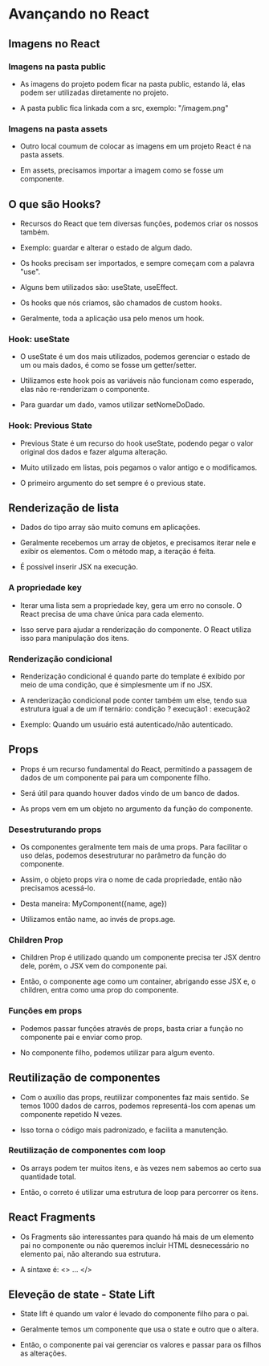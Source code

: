 # Avançando no React

## Imagens no React

### Imagens na pasta public

- As imagens do projeto podem ficar na pasta public, estando lá, elas podem ser utilizadas diretamente no projeto.

- A pasta public fica linkada com a src, exemplo: "/imagem.png"

### Imagens na pasta assets

- Outro local coumum de colocar as imagens em um projeto React é na pasta assets.

- Em assets, precisamos importar a imagem como se fosse um componente.

## O que são Hooks?

- Recursos do React que tem diversas funções, podemos criar os nossos também.

- Exemplo: guardar e alterar o estado de algum dado.

- Os hooks precisam ser importados, e sempre começam com a palavra "use".

- Alguns bem utilizados são: useState, useEffect.

- Os hooks que nós criamos, são chamados de custom hooks.

- Geralmente, toda a aplicação usa pelo menos um hook.

### Hook: useState

- O useState é um dos mais utilizados, podemos gerenciar o estado de um ou mais dados, é como se fosse um getter/setter.

- Utilizamos este hook pois as variáveis não funcionam como esperado, elas não re-renderizam o componente.

- Para guardar um dado, vamos utilizar setNomeDoDado.

### Hook: Previous State

- Previous State é um recurso do hook useState, podendo pegar o valor original dos dados e fazer alguma alteração.

- Muito utilizado em listas, pois pegamos o valor antigo e o modificamos.

- O primeiro argumento do set sempre é o previous state.

## Renderização de lista

- Dados do tipo array são muito comuns em aplicações.

- Geralmente recebemos um array de objetos, e precisamos iterar nele e exibir os elementos. Com o método map, a iteração é feita.

- É possível inserir JSX na execução.

### A propriedade key

- Iterar uma lista sem a propriedade key, gera um erro no console. O React precisa de uma chave única para cada elemento.

- Isso serve para ajudar a renderização do componente. O React utiliza isso para manipulação dos itens.

### Renderização condicional

- Renderização condicional é quando parte do template é exibido por meio de uma condição, que é simplesmente um if no JSX.

- A renderização condicional pode conter também um else, tendo sua estrutura igual a de um if ternário: condição ? execução1 : execução2

- Exemplo: Quando um usuário está autenticado/não autenticado.

## Props

- Props é um recurso fundamental do React, permitindo a passagem de dados de um componente pai para um componente filho.

- Será útil para quando houver dados vindo de um banco de dados.

- As props vem em um objeto no argumento da função do componente.

### Desestruturando props

- Os componentes geralmente tem mais de uma props. Para facilitar o uso delas, podemos desestruturar no parâmetro da função do componente.

- Assim, o objeto props vira o nome de cada propriedade, então não precisamos acessá-lo.

- Desta maneira: MyComponent({name, age})

- Utilizamos então name, ao invés de props.age.

### Children Prop

- Children Prop é utilizado quando um componente precisa ter JSX dentro dele, porém, o JSX vem do componente pai.

- Então, o componente age como um container, abrigando esse JSX e, o children, entra como uma prop do componente.

### Funções em props

- Podemos passar funções através de props, basta criar a função no componente pai e enviar como prop.

- No componente filho, podemos utilizar para algum evento.

## Reutilização de componentes

- Com o auxílio das props, reutilizar componentes faz mais sentido. Se temos 1000 dados de carros, podemos representá-los com apenas um componente repetido N vezes.

- Isso torna o código mais padronizado, e facilita a manutenção.

### Reutilização de componentes com loop

- Os arrays podem ter muitos itens, e às vezes nem sabemos ao certo sua quantidade total.

- Então, o correto é utilizar uma estrutura de loop para percorrer os itens.

## React Fragments

- Os Fragments são interessantes para quando há mais de um elemento pai no componente ou não queremos incluir HTML desnecessário no elemento pai, não alterando sua estrutura.

- A sintaxe é: <> ... </>

## Eleveção de state - State Lift

- State lift é quando um valor é levado do componente filho para o pai.

- Geralmente temos um componente que usa o state e outro que o altera.

- Então, o componente pai vai gerenciar os valores e passar para os filhos as alterações.
